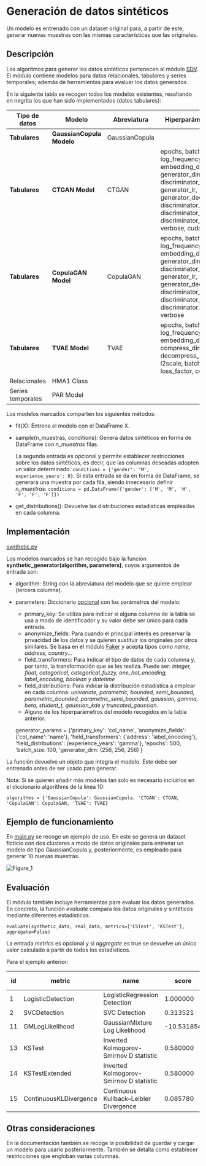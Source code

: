 # Generación de datos sintéticos

Un modelo es entrenado con un dataset original para, a partir de este, generar nuevas muestras con las mismas características que las originales.

## Descripción

Los algoritmos para generar los datos sintéticos pertenecen al módulo [SDV](https://sdv.dev/SDV/index.html).
El módulo contiene modelos para datos relacionales, tabulares y series temporales; además de herramientas para evaluar los datos generados.

En la siguiente tabla se recogen todos los modelos existentes, resaltando en negrita los que han sido implementados (datos tabulares):

| Tipo de datos | Modelo | Abreviatura | Hiperparámetros |
| ------------- | ------ | ----------- | --------------- |
| **Tabulares** | **GaussianCopula Modelo** | GaussianCopula | |
| **Tabulares** | **CTGAN Model** | CTGAN | epochs, batch_size, log_frequency, embedding_dim, generator_dim , discriminator_dim, generator_lr, generator_decay, discriminator_lr, discriminator_decay, discriminator_steps, verbose, cuda |
| **Tabulares** | **CopulaGAN Model** | CopulaGAN | epochs, batch_size, log_frequency, embedding_dim, generator_dim , discriminator_dim, generator_lr, generator_decay, discriminator_lr, discriminator_decay, discriminator_steps, verbose |
| **Tabulares** | **TVAE Model** | TVAE | epochs, batch_size, log_frequency, embedding_dim, compress_dims, decompress_dims, l2scale, batch_size, loss_factor, cuda |
| Relacionales | HMA1 Class | | |
| Series temporales | PAR Model | | |

Los modelos marcados comparten los siguientes métodos:

* fit(X): Entrena el modelo con el DataFrame X.
* sample(n_muestras, conditions): Genera datos sintéticos en forma de DataFrame con *n_muestras* filas.
  
    La segunda entrada es opcional y permite establecer restricciones sobre los datos sintéticos, es decir, que las columnas deseadas adopten un valor determinado:
    `conditions = {'gender': 'M', experience_years': 0}`. Si esta entrada se da en forma de DataFrame, se generará una muestra por cada fila, siendo innecesario 
    definir *n_muestras*: `conditions = pd.DataFrame({'gender': ['M', 'M', 'M', 'F', 'F', 'F']})`
  
* get_distributions(): Devuelve las distribuciones estadísticas empleadas en cada columna.

## Implementación
[synthetic.py](https://github.com/josgarcam/synthetic_data/blob/main/synthetic.py)

Los modelos marcados se han recogido bajo la función **synthetic_generator(algorithm, parameters)**, cuyos argumentos de entrada son:

* algorithm: String con la abreviatura del modelo que se quiere emplear (tercera columna).
* parameters: Diccionario <u>opcional</u> con los parámetros del modelo:
    * primary_key: Se utiliza para indicar si alguna columna de la tabla se usa a modo de identificador y su valor debe ser único para cada entrada.
    * anonymize_fields: Para cuando el principal interés es preservar la privacidad de los datos y se quieren sustituir los originales por otros similares. 
      Se basa en el módulo [Faker](https://faker.readthedocs.io/en/master/index.html) y acepta tipos como *name, address, country...*
    * field_transformers: Para indicar el tipo de datos de cada columna y, por tanto, la transformación que se les realiza. Puede ser:
      *integer, float, categorical, categorical_fuzzy, one_hot_encoding, label_encoding, boolean y datetime*
    * field_distributions: Para indicar la distribución estadística a emplear en cada columna: *univariate, parametric, bounded, semi_bounded, parametric_bounded, 
      parametric_semi_bounded, gaussian, gamma, beta, student_t, gaussian_kde y truncated_gaussian*.
    * Alguno de los hiperparámetros del modelo recogidos en la tabla anterior.
      
    
    generator_params = {'primary_key': 'col_name',
                        'anonymize_fields': {'col_name': 'name'},
                        'field_transformers': {'address': 'label_encoding'},
                        'field_distributions': {experience_years': 'gamma'},
                        'epochs': 500,
                        'batch_size: 100,
                        'generator_dim: (256, 256, 256)
                       }

La función devuelve un objeto que integra el modelo. Este debe ser entrenado antes de ser usado para generar.

Nota: Si se quieren añadir más modelos tan solo es necesario incluirlos en el diccionario algorithms de la línea 10:

`algorithms = {'GaussianCopula': GaussianCopula, 'CTGAN': CTGAN, 'CopulaGAN': CopulaGAN, 'TVAE': TVAE}`

## Ejemplo de funcionamiento

En [main.py](https://github.com/josgarcam/synthetic_data/blob/main/main.py) se recoge un ejemplo de uso.
En este se genera un dataset ficticio con dos clústeres a modo de datos originales para entrenar un modelo de tipo GaussianCopula y, posteriormente, es empleado para generar 10 nuevas muestras.

![Figure_1](https://user-images.githubusercontent.com/80322524/113836185-f1084a00-978c-11eb-83c7-001571f20919.png)

## Evaluación

El módulo también incluye herramientas para evaluar los datos generados. En concreto, la función *evaluate* compara los datos originales y sintéticos mediante diferentes estadísticos.

`evaluate(synthetic_data, real_data, metrics=['CSTest', 'KSTest'], aggregate=False)`

La entrada *metrics* es opcional y si *aggregate* es true se devuelve un único valor calculado a partir de todos los estadísticos.

Para el ejemplo anterior:

| id | metric | name | score | min value | max value | goal |
| -- | ------ | ---- | ----- | --------- | --------- | ---- |
| 1 | LogisticDetection | LogisticRegression Detection | 1.000000 | 0.0 | 1.0 | MAXIMIZE |
| 2 | SVCDetection | SVC Detection | 0.313521 | 0.0 | 1.0 | MAXIMIZE |
| 11 | GMLogLikelihood | GaussianMixture Log Likelihood | -10.531854 | -inf | inf | MAXIMIZE |
| 13 | KSTest | Inverted Kolmogorov-Smirnov D statistic | 0.580000 | 0.0 | 1.0 | MAXIMIZE |
| 14 | KSTestExtended | Inverted Kolmogorov-Smirnov D statistic | 0.580000 | 0.0 | 1.0 | MAXIMIZE |
| 15 | ContinuousKLDivergence | Continuous Kullback–Leibler Divergence | 0.085780 | 0.0 | 1.0 | MAXIMIZE |

## Otras consideraciones

En la documentación también se recoge la posibilidad de guardar y cargar un modelo para usarlo posteriormente. También se detalla como establecer restricciones que engloban varias columnas.

